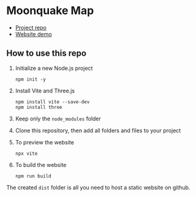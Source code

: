 # Moonquake Map

- [Project repo](https://github.com/princesswinnie1122/moonquake/tree/docs)
- [Website demo](https://github.com/NASAHackthonNTHU/moonquake/blob/main/princesswinnie1122.github.io/moonquake)

## How to use this repo

1. Initialize a new Node.js project

   ```
   npm init -y
   ```
   
2. Install Vite and Three.js

   ```
   npm install vite --save-dev
   npm install three
   ```

3. Keep only the `node_modules` folder

4. Clone this repository, then add all folders and files to your project

5. To preview the website

   ```
   npx vite
   ```

6. To build the website

   ```
   npm run build
   ```

 The created `dist` folder is all you need to host a static website on github.
